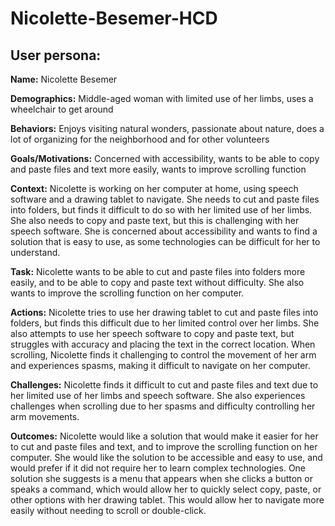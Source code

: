 # Nicolette-Besemer-HCD

## User persona: 
**Name:** Nicolette Besemer

**Demographics:** Middle-aged woman with limited use of her limbs, uses a wheelchair to get around 

**Behaviors:** Enjoys visiting natural wonders, passionate about nature, does a lot of organizing for the neighborhood and for other volunteers

**Goals/Motivations:** Concerned with accessibility, wants to be able to copy and paste files and text more easily, wants to improve scrolling function 

**Context:** Nicolette is working on her computer at home, using speech software and a drawing tablet to navigate. She needs to cut and paste files into folders, but finds it difficult to do so with her limited use of her limbs. She also needs to copy and paste text, but this is challenging with her speech software. She is concerned about accessibility and wants to find a solution that is easy to use, as some technologies can be difficult for her to understand. 

**Task:** Nicolette wants to be able to cut and paste files into folders more easily, and to be able to copy and paste text without difficulty. She also wants to improve the scrolling function on her computer. 

**Actions:** Nicolette tries to use her drawing tablet to cut and paste files into folders, but finds this difficult due to her limited control over her limbs. She also attempts to use her speech software to copy and paste text, but struggles with accuracy and placing the text in the correct location. When scrolling, Nicolette finds it challenging to control the movement of her arm and experiences spasms, making it difficult to navigate on her computer. 

**Challenges:** Nicolette finds it difficult to cut and paste files and text due to her limited use of her limbs and speech software. She also experiences challenges when scrolling due to her spasms and difficulty controlling her arm movements. 

**Outcomes:** Nicolette would like a solution that would make it easier for her to cut and paste files and text, and to improve the scrolling function on her computer. She would like the solution to be accessible and easy to use, and would prefer if it did not require her to learn complex technologies. One solution she suggests is a menu that appears when she clicks a button or speaks a command, which would allow her to quickly select copy, paste, or other options with her drawing tablet. This would allow her to navigate more easily without needing to scroll or double-click. 
